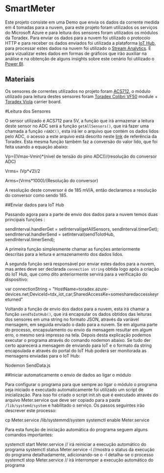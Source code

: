 # SmartMeter

Este projeto consiste em uma Demo que envia os dados da corrente medida em 4 tomadas para a nuvem, para este projeto foram utilizados os serviços do Microsoft Azure e para leitura dos sensores foram utilizados os módulos da Toradex.
Para enviar os dados para a nuvem foi utilizado o protocolo HTTP e para receber os dados enviados foi utilizada a plataforma [IoT Hub](https://azure.microsoft.com/pt-br/services/iot-hub/), para processar estes dados na nuvem foi utilizado o [Stream Analytics](https://azure.microsoft.com/pt-pt/services/stream-analytics/).  E para vizualizar estes dados em formas de gráficos que irão auxiliar na análise e na obtenção de alguns insights sobre este cenário foi utilizado o [Power BI](https://powerbi.microsoft.com/pt-br/).

## Materiais

Os sensores de correntes utilizados no projeto foram [ACS712](http://img.filipeflop.com/files/download/Datasheet_ACS712.pdf), o módulo utilizado para leitura destes sensores foram [Toradex Colibri VF50](http://developer.toradex.com/products/colibri-vf50)  module + [Toradex Viola](http://developer.toradex.com/products/viola-carrier-board) carrier board.
 

#Leitura dos Sensores 

O sensor utilizado é ACS712 para 5V, a função que irá armazenar a leitura deste sensor no ADC será a função `getAllSensors()`, que irá fazer uma chamada a função `rdADC()`, esta irá ler o arquivo que contém os dados lidos pelo ADC, o acesso a este arquivo está descrito neste [link](http://developer.toradex.com/knowledge-base/adc-(linux)) de referência da Toradex. Esta mesma função também faz a conversão do valor lido, que foi feita usando a equação abaixo: 

Vp=((Vmax-Vmin)*(nivel de tensão do pino ADC))/(resolução do conversor ADC) 

Vrms= (Vp*√2)/2 

Arms=(Vrms*1000)/(Resolução do conversor) 


A resolução deste conversor é de 185 mV/A, então declaramos a resolução do conversor como sendo 185. 

##Enviar dados para IoT Hub 

Passando agora para a parte de envio dos dados para a nuvem temos duas principais funções : 

sendInterval.handlerGet = setInterval(getAllSensors, sendInterval.timerGet); 
sendInterval.handlerSend = setInterval(sendToIotHub, sendInterval.timerSend); 

A primeira função simplesmente chamar as funções anteriormente descritas para a leitura e armazenamento dos dados lidos. 

A segunda função será responsável por enviar estes dados para a nuvem, mas antes deve ser declarada `connection string` obtida logo após a criação do IoT Hub, que como dito anteriormente servirá para a verificação do dispositivo: 

var connectionString = "HostName=toradex.azure-devices.net;DeviceId=tdx_iot_car;SharedAccessKe=somesharedaccesskeyreturned" 

Voltando a função de envio dos dados para a nuvem, esta irá chamar a função `sendToIotHub()`, que irá encapsular os dados obtidos das leituras dos sensores em uma string no formato JSON, através da variável mensagem, em seguida enviado o dado para a nuvem. Se em alguma parte do processo, encapsulamento ou envio da mensagem resultar em algum erro, o mesmo será impresso na tela. Depois desta explicação podemos executar o programa através do comando nodemon abaixo. Se tudo der certo aparecerá a mensagem de enviando para IoT e o formato da string encapsulada e através do portal do IoT Hub poderá ser monitorada as mensagens enviadas para o IoT Hub: 

Nodemon SendData.js 

##Iniciar automaticamente o envio de dados ao ligar o módulo 

Para configurar o programa para que sempre ao ligar o módulo o programa seja iniciado e executado automaticamente foi utilizado um script de inicialização. Para isso foi criado o script init.sh que é executado através do arquivo Meter.service que deve ser copiado para a pasta `/lib/systemd/system` e habilitado o serviço. Os passos seguintes irão descrever este processo: 

cp Meter.service /lib/systemmd/system 
systemctl enable Meter.service 

Para esta função de iniciação automática do programa seguem alguns comandos importantes: 

systemctl start Meter.service // irá reiniciar a execução automático do programa 
systemctl status Meter.service -l //mostra o status da execução do programa detalhadamente, adicionando-se o -l detalha-se o processo 
systemctl stop Meter.service // irá interromper a execução automático do programa



